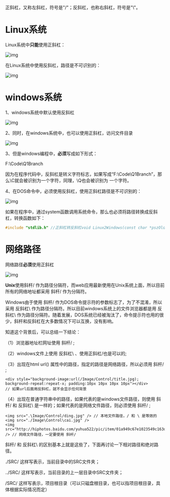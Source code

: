 正斜杠，又称左斜杠，符号是"/"；反斜杠，也称右斜杠，符号是"\\"。

#  

# Linux系统

Linux系统中**只能**使用正斜杠：

![img](https://img-blog.csdn.net/20180817140009786?watermark/2/text/aHR0cHM6Ly9ibG9nLmNzZG4ubmV0L3JhbW11c2Nob3c=/font/5a6L5L2T/fontsize/400/fill/I0JBQkFCMA==/dissolve/70)

在Linux系统中使用反斜杠，路径是不可识别的：

![img](https://img-blog.csdn.net/20180817141200641?watermark/2/text/aHR0cHM6Ly9ibG9nLmNzZG4ubmV0L3JhbW11c2Nob3c=/font/5a6L5L2T/fontsize/400/fill/I0JBQkFCMA==/dissolve/70)

 

# windows系统

1、windows系统中默认使用反斜杠

![img](https://img-blog.csdn.net/20180817140204577?watermark/2/text/aHR0cHM6Ly9ibG9nLmNzZG4ubmV0L3JhbW11c2Nob3c=/font/5a6L5L2T/fontsize/400/fill/I0JBQkFCMA==/dissolve/70)

 

2、同时，在windows系统中，也可以使用正斜杠，访问文件目录

![img](https://img-blog.csdn.net/20180817141345625?watermark/2/text/aHR0cHM6Ly9ibG9nLmNzZG4ubmV0L3JhbW11c2Nob3c=/font/5a6L5L2T/fontsize/400/fill/I0JBQkFCMA==/dissolve/70)

 

 

3、但是windows编程中，**必须**写成如下形式：

F:\\Code\\Q1Branch

因为在程序代码中，反斜杠是转义字符标志，如果写成“F:\Code\Q1Branch”，那么\C就会被识别为一个字符，同理，\Q也会被识别为 一个字符。

 

4、在DOS命令中，必须使用反斜杠，使用正斜杠路径是不可识别的：

![img](https://img-blog.csdn.net/20180817141914602?watermark/2/text/aHR0cHM6Ly9ibG9nLmNzZG4ubmV0L3JhbW11c2Nob3c=/font/5a6L5L2T/fontsize/400/fill/I0JBQkFCMA==/dissolve/70)

如果在程序中，通过system函数调用系统命令，那么也必须将路径转换成反斜杠，转换函数如下：

```cpp
#include "stdlib.h" //正斜杠转反斜杠void Linux2Windows(const char *pszOldFilename, char *pszNewFilename){	for (; *pszOldFilename; pszOldFilename++, pszNewFilename++) {		if (*pszOldFilename == '/')			*pszNewFilename = '\\';		else			*pszNewFilename = *pszOldFilename;	}} //反斜杠转正斜杠void Windows2Linux(const char *pszOldFilename, char *pszNewFilename){	for (; *pszOldFilename; pszOldFilename++, pszNewFilename++) {		if (*pszOldFilename == '\\')			*pszNewFilename = '/';		else			*pszNewFilename = *pszOldFilename;	}}
```

#  

# 网络路径

网络路径**必须**使用正斜杠

![img](https://img-blog.csdn.net/20180817151824449?watermark/2/text/aHR0cHM6Ly9ibG9nLmNzZG4ubmV0L3JhbW11c2Nob3c=/font/5a6L5L2T/fontsize/400/fill/I0JBQkFCMA==/dissolve/70)



**Unix**使用斜杆/ 作为路径分隔符，而web应用最新使用在Unix系统上面，所以目前所有的网络地址都采用 斜杆/ 作为分隔符。

Windows由于使用 斜杆/ 作为DOS命令提示符的参数标志了，为了不混淆，所以采用 反斜杠\ 作为路径分隔符。所以目前windows系统上的文件浏览器都是用 反斜杠\ 作为路径分隔符。随着发展，DOS系统已经被淘汰了，命令提示符也用的很少，斜杆和反斜杠在大多数情况下可以互换，没有影响。

知道这个背景后，可以总结一下结论：

（1）浏览器地址栏网址使用 斜杆/ ;

（2）windows文件上使用 反斜杠\ 、使用正斜杠/也是可以的;

（3）出现在html url() 属性中的路径，指定的路径是网络路径，所以必须用 斜杆/ ;

```
<div style="background-image:url(/Image/Control/title.jpg); background-repeat:repeat-x; padding:10px 10px 10px 10px"></div>
// 如果url后面用反斜杠，就不会显示任何背景
```

（4）出现在普通字符串中的路径，如果代表的是windows文件路径，则使用 斜杆/ 和 反斜杠\ 是一样的；如果代表的是网络文件路径，则必须使用 斜杆/ ;

```
<img src=".\Image/Control/ding.jpg" /> // 本地文件路径，/ 和 \ 是等效的
<img src="./Image\Control\cai.jpg" />
<img src="http://hiphotos.baidu.com/yuhua522/pic/item/01a949c67e1023549c163df2.jpg" /> // 网络文件路径，一定要使用 斜杆/
```

 

斜杆/ 和 反斜杠\ 的区别基本上就是这些了，下面再讨论一下相对路径和绝对路径。

./SRC/ 这样写表示，当前目录中的SRC文件夹；

 ../SRC/ 这样写表示，当前目录的上一层目录中SRC文件夹；

/SRC/  这样写表示，项目根目录（可以只磁盘根目录，也可以指项目根目录，具体根据实际情况而定）
